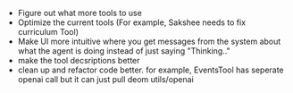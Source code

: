 - Figure out what more tools to use
- Optimize the current tools (For example, Sakshee needs to fix curriculum Tool)
- Make UI more intuitive where you get messages from the system about what the agent is doing instead of just saying "Thinking.."
- make the tool decsriptions better
- clean up and refactor code better. for example, EventsTool has seperate openai call but it can just pull deom utils/openai